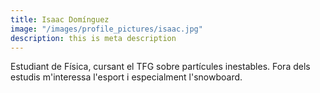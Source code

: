 ```yaml
---
title: Isaac Domínguez
image: "/images/profile_pictures/isaac.jpg"
description: this is meta description
---
```


Estudiant de Física, cursant el TFG sobre partícules inestables. Fora dels estudis m'interessa l'esport i especialment l'snowboard.
